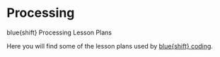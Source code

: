# Processing
blue{shift} Processing Lesson Plans

Here you will find some of the lesson plans used by <a href="http://www.blueshiftcoding.com">blue{shift} coding<a>.
